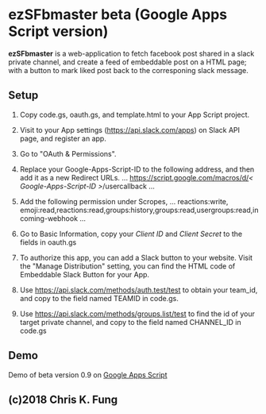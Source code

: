 # ezSFbmaster beta (Google Apps Script version)

**ezSFbmaster** is a web-application to fetch facebook post shared in a slack private channel, and create a feed of embeddable post on a HTML page; with a button to mark liked post back to the corresponing slack message. 

## Setup

1. Copy code.gs, oauth.gs, and template.html to your App Script project.

2. Visit to your App settings (https://api.slack.com/apps) on Slack API page, and register an app.

3. Go to "OAuth & Permissions".

4. Replace your Google-Apps-Script-ID to the following address, and then add it as a new Redirect URLs.
  ...
  https://script.google.com/macros/d/*< Google-Apps-Script-ID >*/usercallback
  ...

5. Add the following permission under Scropes,
  ...
  reactions:write,                  emoji:read,reactions:read,groups:history,groups:read,usergroups:read,incoming-webhook
  ...

6. Go to Basic Information, copy your *Client ID* and *Client Secret* to the fields in oauth.gs

7. To authorize this app, you can add a Slack button to your website. 
Visit the "Manage Distribution" setting, you can find the HTML code of Embeddable Slack Button for your App.

8. Use https://api.slack.com/methods/auth.test/test to obtain your team_id, and copy to the field named TEAMID in code.gs.

9. Use https://api.slack.com/methods/groups.list/test to find the id of your target private channel, and copy to the field named CHANNEL_ID in code.gs


## Demo

Demo of beta version 0.9 on [Google Apps Script](https://script.google.com/home/projects/1eyqB0XTVxvjKqDZjpiY0snWZO6ZvOsDaLyMxM7nh1X-gbRHzqzLn38iu)

## (c)2018 Chris K. Fung
